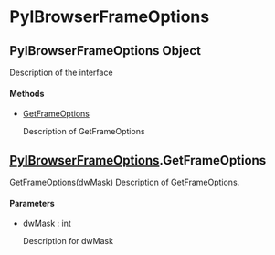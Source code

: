 # PyIBrowserFrameOptions

## PyIBrowserFrameOptions Object



Description of the interface

#### Methods


  - [GetFrameOptions](PyIBrowserFrameOptions.md#pyibrowserframeoptionsgetframeoptions)

    Description of GetFrameOptions&nbsp;

## [PyIBrowserFrameOptions](#pyibrowserframeoptions)\.GetFrameOptions

GetFrameOptions\(dwMask\)
Description of GetFrameOptions\.

#### Parameters


  - dwMask : int

    Description for dwMask